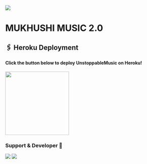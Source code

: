 <img src="https://telegra.ph/file/d86fb745047998d4def7e.jpg"/>

# MUKHUSHI MUSIC 2.0



## 🖇 Heroku Deployment

<h4>Click the button below to deploy UnstoppableMusic on Heroku!</h4>    
<a href="https://heroku.com/deploy?template=https://github.com/https://github.com/Itz-mst-boy/MUSICBOT"><img src="https://img.shields.io/badge/Deploy%20To%20Heroku-blueviolet?style=for-the-badge&logo=heroku" width="200""/></a>

  ### Support & Developer 🎑
<a href="https://telegram.me/worldwide_friend_zone"><img src="https://img.shields.io/badge/Join-Support%20Group-blue.svg?style=for-the-badge&logo=Telegram"></a> <a href="https://telegram.me/Itz-mst-boy"><img src="https://img.shields.io/badge/%20Developer-blue.svg?style=for-the-badge&logo=Telegram"></a>
